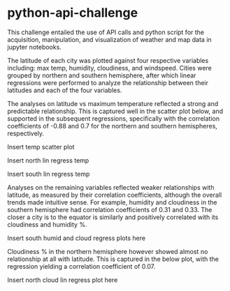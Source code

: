 # python-api-challenge

This challenge entailed the use of API calls and python script for the acquisition, manipulation, and visualization of weather and map data in jupyter notebooks. 

The latitude of each city was plotted against four respective variables including: max temp, humidity, cloudiness, and windspeed. Cities were grouped by northern and southern hemisphere, after which linear regressions were performed to analyze the relationship between their latitudes and each of the four variables.  

The analyses on latitude vs maximum temperature reflected a strong and predictable relationship. This is captured well in the scatter plot below, and supported in the subsequent regressions, specifically with the correlation coefficients of -0.88 and 0.7 for the northern and southern hemispheres, respectively. 

Insert temp scatter plot

Insert north lin regress temp

Insert south lin regress temp

Analyses on the remaining variables reflected weaker relationships with latitude, as measured by their correlation coefficients, although the overall trends made intuitive sense. For example, humidity and cloudiness in the southern hemisphere had correlation coefficients of 0.31 and 0.33. The closer a city is to the equator is similarly and positively correlated with its cloudiness and humidity %.

Insert south humid and cloud regress plots here

Cloudiness % in the northern hemisphere however showed almost no relationship at all with latitude. This is captured in the below plot, with the regression yielding a correlation coefficient of 0.07. 

Insert north cloud lin regress plot here


